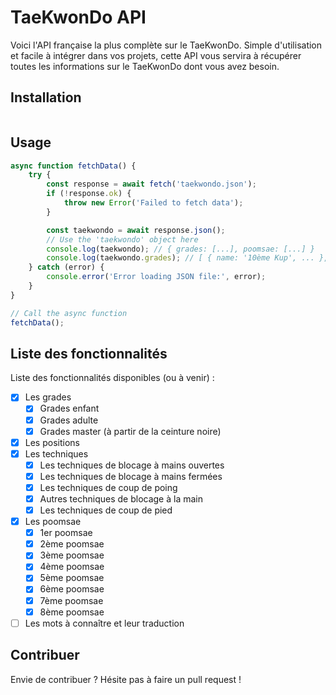 # TaeKwonDo API

Voici l'API française la plus complète sur le TaeKwonDo.
Simple d'utilisation et facile à intégrer dans vos projets, cette API vous servira à récupérer toutes les informations sur le TaeKwonDo dont vous avez besoin.

## Installation

```bash

```

## Usage

```js
async function fetchData() {
    try {
        const response = await fetch('taekwondo.json');
        if (!response.ok) {
            throw new Error('Failed to fetch data');
        }

        const taekwondo = await response.json();
        // Use the 'taekwondo' object here
        console.log(taekwondo); // { grades: [...], poomsae: [...] }
        console.log(taekwondo.grades); // [ { name: '10ème Kup', ... }, ... ]
    } catch (error) {
        console.error('Error loading JSON file:', error);
    }
}

// Call the async function
fetchData();
```

## Liste des fonctionnalités

Liste des fonctionnalités disponibles (ou à venir) :

- [x] Les grades
  - [x] Grades enfant
  - [x] Grades adulte
  - [x] Grades master (à partir de la ceinture noire)
- [x] Les positions
- [x] Les techniques
  - [x] Les techniques de blocage à mains ouvertes
  - [x] Les techniques de blocage à mains fermées
  - [x] Les techniques de coup de poing
  - [x] Autres techniques de blocage à la main
  - [x] Les techniques de coup de pied
- [x] Les poomsae
  - [x] 1er poomsae
  - [x] 2ème poomsae
  - [x] 3ème poomsae
  - [x] 4ème poomsae
  - [x] 5ème poomsae
  - [x] 6ème poomsae
  - [x] 7ème poomsae
  - [x] 8ème poomsae
- [ ] Les mots à connaître et leur traduction

## Contribuer

Envie de contribuer ? Hésite pas à faire un pull request !
